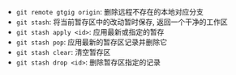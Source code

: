 - `git remote gtgig origin`: 删除远程不存在的本地对应分支
- `git stash`: 将当前暂存区中的改动暂时保存, 返回一个干净的工作区
- `git stash apply <id>`: 应用最新或指定的暂存
- `git stash pop`: 应用最新的暂存区记录并删除它
- `git stash clear`: 清空暂存区
- `git stash drop <id>`: 删除暂存区指定的记录